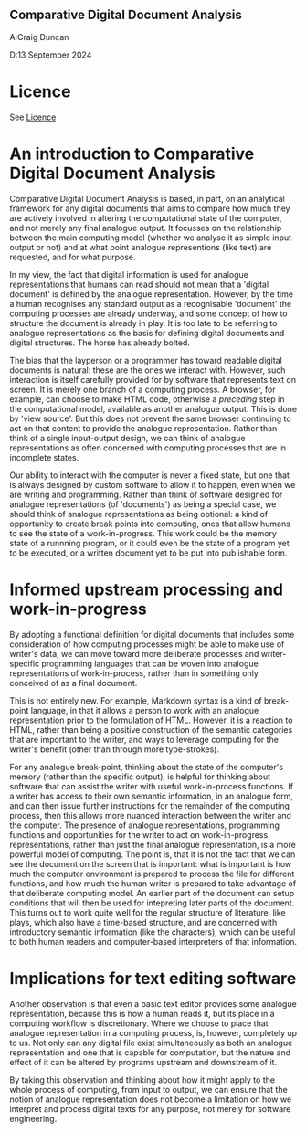 Comparative Digital Document Analysis
-------------------

A:Craig Duncan

D:13 September 2024

# Licence

See [Licence](LICENCE.md)

# An introduction to Comparative Digital Document Analysis

Comparative Digital Document Analysis is based, in part, on an analytical framework for any digital documents that aims to compare how much they are actively involved in altering the computational state of the computer, and not merely any final analogue output.  It focusses on the relationship between the main computing model (whether we analyse it as simple input-output or not) and at what point analogue representions (like text) are requested, and for what purpose.

In my view, the fact that digital information is used for analogue representations that humans can read should not mean that a 'digital document' is defined by the analogue representation.  However, by the time a human recognises any standard output as a recognisable 'document' the computing processes are already underway, and some concept of how to structure the document is already in play.  It is too late to be referring to analogue representations as the basis for defining digital documents and digital structures.  The horse has already bolted.

The bias that the layperson or a programmer has toward readable digital documents is natural: these are the ones we interact with.  However, such interaction is itself carefully provided for by software that represents text on screen.  It is merely one branch of a computing process.  A browser, for example, can choose to make HTML code, otherwise a <i>preceding</i> step in the computational model, available as another analogue output.  This is done by 'view source'.  But this does not prevent the same browser continuing to act on that content to provide the analogue representation.  Rather than think of a single input-output design, we can think of analogue representations as often concerned with computing processes that are in incomplete states. 

Our ability to interact with the computer is never a fixed state, but one that is always designed by custom software to allow it to happen, even when we are writing and programming.  Rather than think of software designed for analogue representations (of 'documents') as being a special case, we should think of analogue representations as being optional: a kind of opportunity to create break points into computing, ones that allow humans to see the state of a work-in-progress.  This work could be the memory state of a runnning program, or it could even be the state of a program yet to be executed, or a written document yet to be put into publishable form.

# Informed upstream processing and work-in-progress

By adopting a functional definition for digital documents that includes some consideration of how computing processes might be able to make use of writer's data, we can move toward more deliberate processes and writer-specific programming languages that can be woven into analogue representations of work-in-process, rather than in something only conceived of as a final document. 

This is not entirely new.  For example, Markdown syntax is a kind of break-point language, in that it allows a person to work with an analogue representation prior to the formulation of HTML.  However, it is a reaction to HTML, rather than being a positive construction of the semantic categories that are important to the writer, and ways to leverage computing for the writer's benefit (other than through more type-strokes).

For any analogue break-point, thinking about the state of the computer's memory (rather than the specific output), is helpful for thinking about software that can assist the writer with useful work-in-process functions.  If a writer has access to their own semantic information, in an analogue form, and can then issue further instructions for the remainder of the computing process, then this allows more nuanced interaction between the writer and the computer.  The presence of analogue representations, programming functions and opportunities for the writer to act on work-in-progress representations, rather than just the final analogue representation, is a more powerful model of computing.  The point is, that it is not the fact that we can see the document on the screen that is important: what is important is how much the computer environment is prepared to process the file for different functions, and how much the human writer is prepared to take advantage of that deliberate computing model. An earlier part of the document can setup conditions that will then be used for intepreting later parts of the document.   This turns out to work quite well for the regular structure of literature, like plays, which also have a time-based structure, and are concerned with introductory semantic information (like the characters), which can be useful to both human readers and computer-based interpreters of that information. 

# Implications for text editing software

Another observation is that even a basic text editor provides some analogue representation, because this is how a human reads it, but its place in a computing workflow is discretionary.  Where we choose to place that analogue representation in a computing process, is, however, completely up to us.  Not only can any digital file exist simultaneously as both an analogue representation and one that is capable for computation, but the nature and effect of it can be altered by programs upstream and downstream of it.  

By taking this observation and thinking about how it might apply to the whole process of computing, from input to output, we can ensure that the notion of analogue representation does not become a limitation on how we interpret and process digital texts for any purpose, not merely for software engineering.  